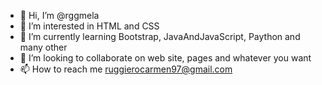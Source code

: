 - 👋 Hi, I’m @rggmela
- 👀 I’m interested in HTML and CSS
- 🌱 I’m currently learning Bootstrap, JavaAndJavaScript, Paython and many other
- 💞️ I’m looking to collaborate on web site, pages and whatever you want
- 📫 How to reach me ruggierocarmen97@gmail.com

<!---
rggmela/rggmela is a ✨ special ✨ repository because its `README.md` (this file) appears on your GitHub profile.
You can click the Preview link to take a look at your changes.
--->
